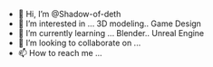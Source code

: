 - 👋 Hi, I’m @Shadow-of-deth
- 👀 I’m interested in ... 3D modeling.. Game Design
- 🌱 I’m currently learning ... Blender.. Unreal Engine
- 💞️ I’m looking to collaborate on ...
- 📫 How to reach me ...

<!---
Shadow-of-deth/Shadow-of-deth is a ✨ special ✨ repository because its `README.md` (this file) appears on your GitHub profile.
You can click the Preview link to take a look at your changes.
--->
